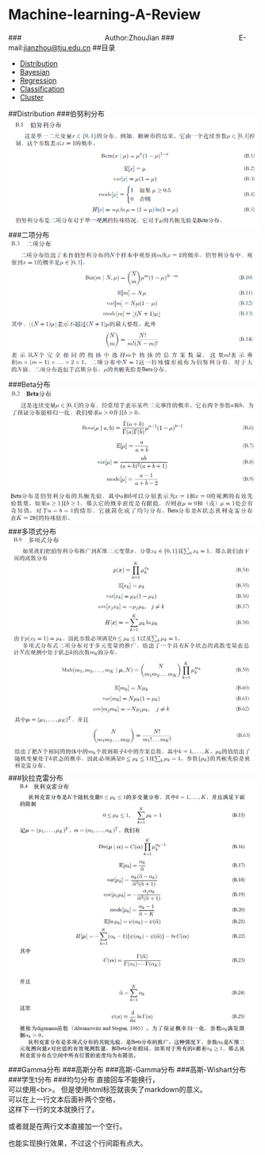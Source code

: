 Machine-learning-A-Review
=========================
###　　　　　　　　　　　　Author:ZhouJian
###　　　　　　　　　 E-mail:jianzhou@tju.edu.cn
##<a name="index"/>目录
* [Distribution](#distribution)
* [Bayesian](#title)
* [Regression](#text)
* [Classification](#text)
* [Cluster](#text)

##<a name="distribution"/>Distribution
###伯努利分布
![](https://github.com/zhoujian89/Machine-learning-A-Review/blob/master/Image/Ber.jpg)
###二项分布
![](https://github.com/zhoujian89/Machine-learning-A-Review/blob/master/Image/二项分布.jpg)
###Beta分布
![](https://github.com/zhoujian89/Machine-learning-A-Review/blob/master/Image/Beta.jpg)
###多项式分布
![](https://github.com/zhoujian89/Machine-learning-A-Review/blob/master/Image/多项分布.jpg)
###狄拉克雷分布
![](https://github.com/zhoujian89/Machine-learning-A-Review/blob/master/Image/di.jpg)
###Gamma分布
###高斯分布
###高斯-Gamma分布
###高斯-Wishart分布
###学生t分布
###均匀分布
直接回车不能换行，<br>
可以使用\<br>。
但是使用html标签就丧失了markdown的意义。  
可以在上一行文本后面补两个空格，  
这样下一行的文本就换行了。

或者就是在两行文本直接加一个空行。

也能实现换行效果，不过这个行间距有点大。


